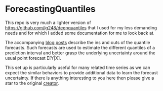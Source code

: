 # ForecastingQuantiles
This repo is very much a lighter version of https://github.com/ig248/deepquantiles that I used for my less demanding needs and for which
I added some documentation for me to look back at.

The accompanying [blog posts](https://ig248.gitlab.io) describe the ins and outs of the quantile forecasts. Such forecasts are used to estimate
the different quantiles of a prediction interval and better grasp the underlying uncertainty around the usual point forecast E[Y|X]. 

This set up is particularly useful for many related time series as we can expect the similar behaviors to provide additional data to learn the forecast uncertainty.
If there is anything interesting to you here then please give a star to the original [creator](https://github.com/ig248/deepquantiles).
